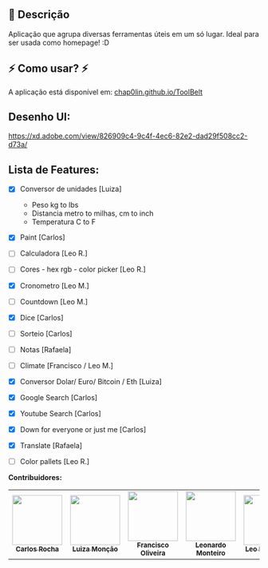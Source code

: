 ## :memo: Descrição
Aplicação que agrupa diversas ferramentas úteis em um só lugar. Ideal para ser usada como homepage! :D

## :zap: Como usar? :zap:
A aplicação está disponível em: [chap0lin.github.io/ToolBelt](https://chap0lin.github.io/ToolBelt/)

## Desenho UI:
https://xd.adobe.com/view/826909c4-9c4f-4ec6-82e2-dad29f508cc2-d73a/
## Lista de Features:
- [x] Conversor de unidades [Luiza]
    - Peso kg to lbs
    - Distancia metro to milhas, cm to inch
    - Temperatura C to F
- [x] Paint [Carlos]
- [ ] Calculadora [Leo R.]
- [ ] Cores - hex rgb - color picker [Leo R.]
- [x] Cronometro [Leo M.]
- [ ] Countdown [Leo M.]
- [x] Dice [Carlos]
- [ ] Sorteio [Carlos]
- [ ] Notas [Rafaela]

- [ ] Climate [Francisco / Leo M.]
- [x] Conversor Dolar/ Euro/ Bitcoin / Eth [Luiza]
- [x] Google Search [Carlos]
- [x] Youtube Search [Carlos]
- [x] Down for everyone or just me [Carlos]
- [x] Translate [Rafaela]
- [ ] Color pallets [Leo R.]

**Contribuidores:**
<table>
	<tr>
		<td align="center">
			<a href="https://github.com/chap0lin">
				<img src="https://avatars.githubusercontent.com/u/15856499?v=4" width="100px;" alt=""/>
				<br />
				<sub>
					<b>Carlos Rocha</b>
				</sub>
			</a>
			<br />
			<!-- <a href="#" title="Code">💻</a> -->
		</td>
		<td align="center">
			<a href="https://github.com/Luiza-cm">
				<img src="https://avatars.githubusercontent.com/u/78181472?v=4" width="100px;" alt=""/>
				<br />
				<sub>
					<b>Luiza Monção</b>
				</sub>
			</a>
			<br />
			<!-- <a href="#" title="Code">💻</a> -->
		</td>
		<td align="center">
			<a href="https://github.com/franciscomatheuspereira">
				<img src="https://avatars.githubusercontent.com/u/13754283?v=4" width="100px;" alt=""/>
				<br />
				<sub>
					<b>Francisco Oliveira</b>
				</sub>
			</a>
			<br />
			<!-- <a href="#" title="Code">💻</a> -->
		</td>
		<td align="center">
			<a href="https://github.com/leonardoleo10">
				<img src="https://avatars.githubusercontent.com/u/91640562?v=4" width="100px;" alt=""/>
				<br />
				<sub>
					<b>Leonardo Monteiro</b>
				</sub>
			</a>
			<br />
			<!-- <a href="#" title="Code">💻</a> -->
		</td>
		<td align="center">
			<a href="https://github.com/leoquiro">
				<img src="https://avatars.githubusercontent.com/u/91341492?v=4" width="100px;" alt=""/>
				<br />
				<sub>
					<b>Leo Rodrigues</b>
				</sub>
			</a>
			<br />
			<!-- <a href="#" title="Code">💻</a> -->
		</td>
		<td align="center">
			<a href="https://github.com/RSinhoroto">
				<img src="https://avatars.githubusercontent.com/u/11700537?v=4" width="100px;" alt=""/>
				<br />
				<sub>
					<b>Rafaela Sinhoroto</b>
				</sub>
			</a>
			<br />
			<!-- <a href="#" title="Code">💻</a> -->
		</td>
		<td align="center">
			<a href="https://github.com/clarafortes12">
				<img src="https://avatars.githubusercontent.com/u/56121872?v=4" width="100px;" alt=""/>
				<br />
				<sub>
					<b>Clara Fortes</b>
				</sub>
			</a>
			<br />
			<!-- <a href="#" title="Code">💻</a> -->
		</td>
	</tr>
</table>
